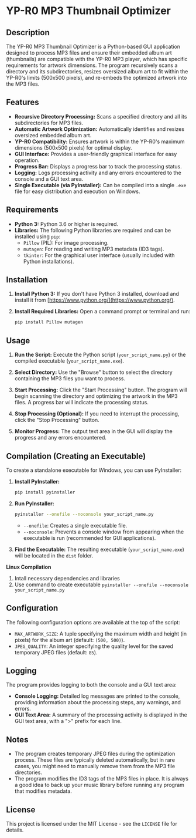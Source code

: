 # YP-R0 MP3 Thumbnail Optimizer

## Description

The YP-R0 MP3 Thumbnail Optimizer is a Python-based GUI application designed to process MP3 files and ensure their embedded album art (thumbnails) are compatible with the YP-R0 MP3 player, which has specific requirements for artwork dimensions. The program recursively scans a directory and its subdirectories, resizes oversized album art to fit within the YP-R0's limits (500x500 pixels), and re-embeds the optimized artwork into the MP3 files.

## Features

*   **Recursive Directory Processing:** Scans a specified directory and all its subdirectories for MP3 files.
*   **Automatic Artwork Optimization:** Automatically identifies and resizes oversized embedded album art.
*   **YP-R0 Compatibility:** Ensures artwork is within the YP-R0's maximum dimensions (500x500 pixels) for optimal display.
*   **GUI Interface:** Provides a user-friendly graphical interface for easy operation.
*   **Progress Bar:** Displays a progress bar to track the processing status.
*   **Logging:** Logs processing activity and any errors encountered to the console and a GUI text area.
*   **Single Executable (via PyInstaller):** Can be compiled into a single `.exe` file for easy distribution and execution on Windows.

## Requirements

*   **Python 3:** Python 3.6 or higher is required.
*   **Libraries:** The following Python libraries are required and can be installed using `pip`:
    *   `Pillow` (PIL): For image processing.
    *   `mutagen`: For reading and writing MP3 metadata (ID3 tags).
    *   `tkinter`: For the graphical user interface (usually included with Python installations).

## Installation

1.  **Install Python 3:** If you don't have Python 3 installed, download and install it from [https://www.python.org/](https://www.python.org/).

2.  **Install Required Libraries:** Open a command prompt or terminal and run:

    ```bash
    pip install Pillow mutagen
    ```

## Usage

1.  **Run the Script:** Execute the Python script (`your_script_name.py`) or the compiled executable (`your_script_name.exe`).

2.  **Select Directory:** Use the "Browse" button to select the directory containing the MP3 files you want to process.

3.  **Start Processing:** Click the "Start Processing" button. The program will begin scanning the directory and optimizing the artwork in the MP3 files. A progress bar will indicate the processing status.

4.  **Stop Processing (Optional):** If you need to interrupt the processing, click the "Stop Processing" button.

5.  **Monitor Progress:** The output text area in the GUI will display the progress and any errors encountered.

## Compilation (Creating an Executable)

To create a standalone executable for Windows, you can use PyInstaller:

1.  **Install PyInstaller:**

    ```bash
    pip install pyinstaller
    ```

2.  **Run PyInstaller:**

    ```bash
    pyinstaller --onefile --noconsole your_script_name.py
    ```

    *   `--onefile`: Creates a single executable file.
    *   `--noconsole`: Prevents a console window from appearing when the executable is run (recommended for GUI applications).

3.  **Find the Executable:** The resulting executable (`your_script_name.exe`) will be located in the `dist` folder.

**Linux Compilation**

1. Intall necessary dependencies and libraries
2. Use command to create executable `pyinstaller --onefile --noconsole your_script_name.py`

## Configuration

The following configuration options are available at the top of the script:

*   `MAX_ARTWORK_SIZE`:  A tuple specifying the maximum width and height (in pixels) for the album art (default: `(500, 500)`).
*   `JPEG_QUALITY`: An integer specifying the quality level for the saved temporary JPEG files (default: `85`).

## Logging

The program provides logging to both the console and a GUI text area:

*   **Console Logging:** Detailed log messages are printed to the console, providing information about the processing steps, any warnings, and errors.
*   **GUI Text Area:** A summary of the processing activity is displayed in the GUI text area, with a ">" prefix for each line.

## Notes

*   The program creates temporary JPEG files during the optimization process. These files are typically deleted automatically, but in rare cases, you might need to manually remove them from the MP3 file directories.
*   The program modifies the ID3 tags of the MP3 files in place. It is always a good idea to back up your music library before running any program that modifies metadata.

## License

This project is licensed under the MIT License - see the `LICENSE` file for details.
